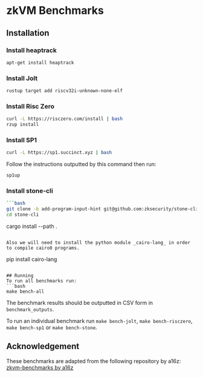 # zkVM Benchmarks

## Installation

### Install heaptrack
```bash
apt-get install heaptrack
```

### Install Jolt
```bash
rustup target add riscv32i-unknown-none-elf
```

### Install Risc Zero
```bash
curl -L https://risczero.com/install | bash
rzup install
```

### Install SP1
```bash
curl -L https://sp1.succinct.xyz | bash
```

Follow the instructions outputted by this command then run:
```bash
sp1up
```

### Install stone-cli
```bash
```bash
git clone -b add-program-input-hint git@github.com:zksecurity/stone-cli.git
cd stone-cli
```
cargo install --path .
```

Also we will need to install the python module _cairo-lang_ in order to compile cairo0 programs.
```
pip install cairo-lang
```

## Running
To run all benchmarks run:
```bash
make bench-all
```

The benchmark results should be outputted in CSV form in `benchmark_outputs`.

To run an individual benchmark run `make bench-jolt`, `make bench-risczero`, `make bench-sp1` or `make bench-stone`.


## Acknowledgement

These benchmarks are adapted from the following repository by a16z:  
[zkvm-benchmarks by a16z](https://github.com/a16z/zkvm-benchmarks)
